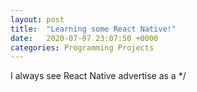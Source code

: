 ```yaml
---
layout: post
title:  "Learning some React Native!"
date:   2020-07-07 23:07:50 +0000
categories: Programming Projects
---
```


I always see React Native advertise as a 
*/
